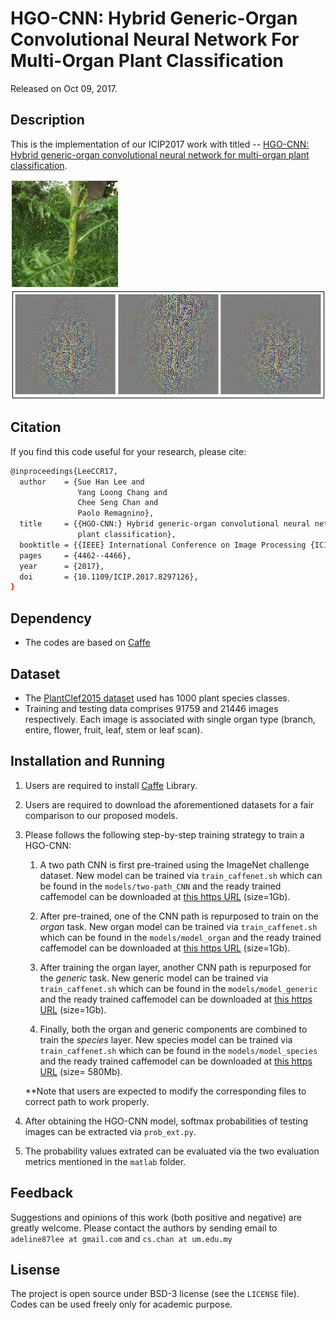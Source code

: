 # HGO-CNN: Hybrid Generic-Organ Convolutional Neural Network For Multi-Organ Plant Classification

Released on Oct 09, 2017.

## Description

This is the implementation of our ICIP2017 work with titled -- [HGO-CNN: Hybrid generic-organ convolutional neural network for multi-organ plant classification](http://cs-chan.com/doc/ICIP_CR.pdf).

![demo1](GIF/ex1.JPG) ![demo](GIF/HGO.gif)

## Citation 
If you find this code useful for your research, please cite:
```sh
@inproceedings{LeeCCR17,
  author    = {Sue Han Lee and
               Yang Loong Chang and
               Chee Seng Chan and
               Paolo Remagnino},
  title     = {{HGO-CNN:} Hybrid generic-organ convolutional neural network for multi-organ
               plant classification},
  booktitle = {{IEEE} International Conference on Image Processing {ICIP}},
  pages     = {4462--4466},
  year      = {2017},
  doi       = {10.1109/ICIP.2017.8297126},
}
```

## Dependency

* The codes are based on [Caffe](http://caffe.berkeleyvision.org/)

## Dataset
* The [PlantClef2015 dataset](http://www.imageclef.org/lifeclef/2015/plant) used has 1000 plant species classes. 
* Training and testing data comprises 91759 and 21446 images respectively. Each image is associated with single organ type (branch, entire, flower, fruit, leaf, stem or leaf scan).

## Installation and Running

1. Users are required to install [Caffe](https://github.com/BVLC/caffe) Library.

2. Users are required to download the aforementioned datasets for a fair comparison to our proposed models.

3. Please follows the following step-by-step training strategy to train a HGO-CNN:

    1. A two path CNN is first pre-trained using the ImageNet challenge dataset. New model can be trained via ```train_caffenet.sh``` which can be found in the ```models/two-path_CNN```  and the ready trained caffemodel can be downloaded at [this https URL](http://www.cs-chan.com/source/DeepPlant/multi_path_vgg_imagenet_iter_426094.caffemodel) (size=1Gb).
  
    2. After pre-trained, one of the CNN path is repurposed to train on the *organ* task. New organ model can be trained via ```train_caffenet.sh``` which can be found in the ```models/model_organ``` and the ready trained caffemodel can be downloaded at [this https URL](http://www.cs-chan.com/source/DeepPlant/PlantClef_vgg_organ_iter_89229.caffemodel) (size=1Gb).

    3. After training the organ layer, another CNN path is repurposed for the *generic* task. New generic model can be trained via ```train_caffenet.sh``` which can be found in the ```models/model_generic``` and the ready trained caffemodel can be downloaded at [this https URL](http://www.cs-chan.com/source/DeepPlant/PlantClef_vgg_species__iter_200000.caffemodel) (size=1Gb).

   4. Finally, both the organ and generic components are combined to train the *species* layer. New species model can be trained via ```train_caffenet.sh``` which can be found in the ```models/model_species``` and the ready trained caffemodel can be downloaded at [this https URL](http://www.cs-chan.com/source/DeepPlant/PlantClef_vgg_species_organ_iter_524332.caffemodel) (size= 580Mb).
   
   **Note that users are expected to modify the corresponding files to correct path to work properly.

4. After obtaining the HGO-CNN model, softmax probabilities of testing images can be extracted via ```prob_ext.py```.

5. The probability values extrated can be evaluated via the two evaluation metrics mentioned in the ```matlab``` folder.

## Feedback
Suggestions and opinions of this work (both positive and negative) are greatly welcome. Please contact the authors by sending email to ``` adeline87lee at gmail.com ``` and `cs.chan at um.edu.my` 

## Lisense
The project is open source under BSD-3 license (see the ``` LICENSE ``` file). Codes can be used freely only for academic purpose.


